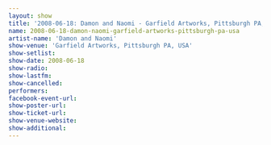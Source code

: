 ```yaml
---
layout: show
title: '2008-06-18: Damon and Naomi - Garfield Artworks, Pittsburgh PA, USA'
name: 2008-06-18-damon-naomi-garfield-artworks-pittsburgh-pa-usa
artist-name: 'Damon and Naomi'
show-venue: 'Garfield Artworks, Pittsburgh PA, USA'
show-setlist: 
show-date: 2008-06-18
show-radio: 
show-lastfm: 
show-cancelled: 
performers: 
facebook-event-url: 
show-poster-url: 
show-ticket-url: 
show-venue-website: 
show-additional: 
---
```


